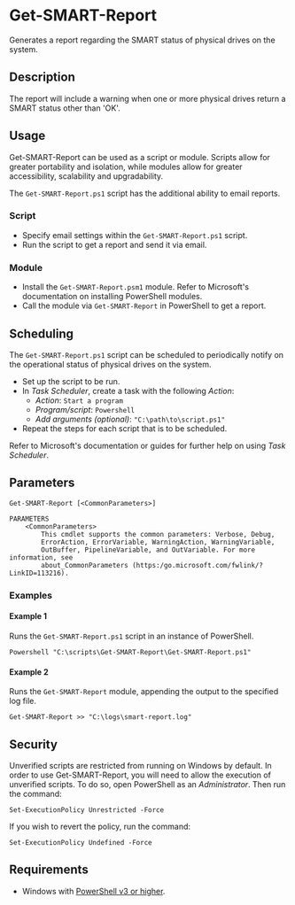 # Get-SMART-Report

Generates a report regarding the SMART status of physical drives on the system.

## Description

The report will include a warning when one or more physical drives return a SMART status other than 'OK'.

## Usage

Get-SMART-Report can be used as a script or module. Scripts allow for greater portability and isolation, while modules allow for greater accessibility, scalability and upgradability.

The `Get-SMART-Report.ps1` script has the additional ability to email reports.

### Script

* Specify email settings within the `Get-SMART-Report.ps1` script.
* Run the script to get a report and send it via email.

### Module

* Install the `Get-SMART-Report.psm1` module. Refer to Microsoft's documentation on installing PowerShell modules.
* Call the module via `Get-SMART-Report` in PowerShell to get a report.

## Scheduling

The `Get-SMART-Report.ps1` script can be scheduled to periodically notify on the operational status of physical drives on the system.

* Set up the script to be run.
* In *Task Scheduler*, create a task with the following *Action*:
  * *Action*: `Start a program`
  * *Program/script*: `Powershell`
  * *Add arguments (optional)*: `"C:\path\to\script.ps1"`
* Repeat the steps for each script that is to be scheduled.

Refer to Microsoft's documentation or guides for further help on using *Task Scheduler*.

## Parameters

```
Get-SMART-Report [<CommonParameters>]

PARAMETERS
    <CommonParameters>
        This cmdlet supports the common parameters: Verbose, Debug,
        ErrorAction, ErrorVariable, WarningAction, WarningVariable,
        OutBuffer, PipelineVariable, and OutVariable. For more information, see
        about_CommonParameters (https:/go.microsoft.com/fwlink/?LinkID=113216).
```

### Examples

#### Example 1

Runs the `Get-SMART-Report.ps1` script in an instance of PowerShell.

```
Powershell "C:\scripts\Get-SMART-Report\Get-SMART-Report.ps1"
```

#### Example 2

Runs the `Get-SMART-Report` module, appending the output to the specified log file.

```
Get-SMART-Report >> "C:\logs\smart-report.log"
```

## Security

Unverified scripts are restricted from running on Windows by default. In order to use Get-SMART-Report, you will need to allow the execution of unverified scripts. To do so, open PowerShell as an *Administrator*. Then run the command:

```
Set-ExecutionPolicy Unrestricted -Force
```

If you wish to revert the policy, run the command:

```
Set-ExecutionPolicy Undefined -Force
```

## Requirements

* Windows with <a href="https://docs.microsoft.com/en-us/powershell/scripting/setup/installing-windows-powershell?view=powershell-5.1" target="_blank" title="PowerShell">PowerShell v3 or higher</a>.